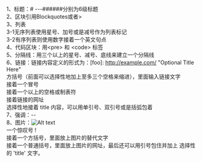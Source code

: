 1、标题：# ---######分别为6级标题</br>
2、区块引用Blockquotes或者> </br>
3、列表</br>
	3-1无序列表使用星号、加号或是减号作为列表标记</br>
	3-2有序列表则使用数字接着一个英文句点</br>
4、代码区块：用\<pre> 和 \<code> 标签</br>
5、分隔线：用三个以上的星号、减号、底线来建立一个分隔线</br>
6、链接：链接内容定义的形式为：[foo]: http://example.com/  "Optional Title Here"</br>
	方括号（前面可以选择性地加上至多三个空格来缩进），里面输入链接文字</br>
	接着一个冒号</br>
	接着一个以上的空格或制表符</br>
	接着链接的网址</br>
	选择性地接着 title 内容，可以用单引号、双引号或是括弧包着</br>
7、强调：*--*</br>
8、图片：![Alt text](/path/to/img.jpg "Optional title")</br>
	一个惊叹号 !</br>
	接着一个方括号，里面放上图片的替代文字</br>
	接着一个普通括号，里面放上图片的网址，最后还可以用引号包住并加上 选择性的 'title' 文字。</br>

